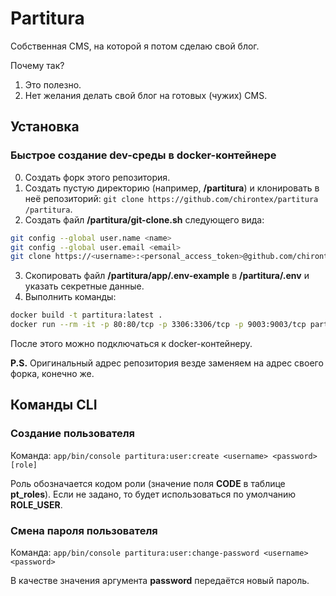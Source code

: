 # Partitura
Собственная CMS, на которой я потом сделаю свой блог.

Почему так?
1. Это полезно.
2. Нет желания делать свой блог на готовых (чужих) CMS.

## Установка

### Быстрое создание dev-среды в docker-контейнере

0. Создать форк этого репозитория.
1. Создать пустую директорию (например, __/partitura__) и клонировать в неё репозиторий: `git clone https://github.com/chirontex/partitura /partitura`.
2. Создать файл __/partitura/git-clone.sh__ следующего вида:
```bash
git config --global user.name <name>
git config --global user.email <email>
git clone https://<username>:<personal_access_token>@github.com/chirontex/partitura /www
```
3. Скопировать файл __/partitura/app/.env-example__ в __/partitura/.env__ и указать секретные данные.
4. Выполнить команды:
```bash
docker build -t partitura:latest .
docker run --rm -it -p 80:80/tcp -p 3306:3306/tcp -p 9003:9003/tcp partitura:latest
```
После этого можно подключаться к docker-контейнеру.

__P.S.__ Оригинальный адрес репозитория везде заменяем на адрес своего форка, конечно же.

## Команды CLI

### Создание пользователя

Команда: `app/bin/console partitura:user:create <username> <password> [role]`

Роль обозначается кодом роли (значение поля __CODE__ в таблице __pt_roles__). Если не задано, то будет использоваться по умолчанию __ROLE_USER__.

### Смена пароля пользователя

Команда: `app/bin/console partitura:user:change-password <username> <password>`

В качестве значения аргумента __password__ передаётся новый пароль.
